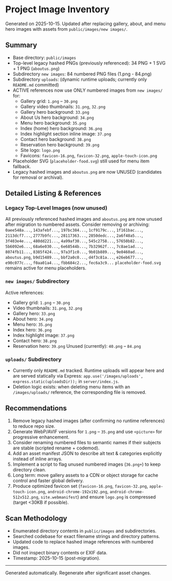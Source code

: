 # Project Image Inventory

Generated on 2025-10-15. Updated after replacing gallery, about, and menu hero images with assets from `public/images/new images/`.

## Summary
- Base directory: `public/images`
- Top-level legacy hashed PNGs (previously referenced): 34 PNG + 1 SVG + 1 PNG (`aboutus.png`)
- Subdirectory `new images`: 84 numbered PNG files (1.png - 84.png)
- Subdirectory `uploads`: (dynamic runtime uploads; currently only `README.md` committed)
- ACTIVE references now use ONLY numbered images from `new images/` for:
	- Gallery grid: `1.png` – `30.png`
	- Gallery video thumbnails: `31.png`, `32.png`
	- Gallery hero background: `33.png`
	- About Us hero background: `34.png`
	- Menu hero background: `35.png`
	 - Index (home) hero background: `36.png`
	 - Index highlight section inline image: `37.png`
	 - Contact hero background: `38.png`
	 - Reservation hero background: `39.png`
	 - Site logo: `logo.png`
	 - Favicons: `favicon-16.png`, `favicon-32.png`, `apple-touch-icon.png`
- Placeholder SVG (`placeholder-food.svg`) still used for menu item fallback.
- Legacy hashed images and `aboutus.png` are now UNUSED (candidates for removal or archival).

## Detailed Listing & References

### Legacy Top-Level Images (now unused)
All previously referenced hashed images and `aboutus.png` are now unused after migration to numbered assets. Consider removing or archiving:
`0aee548a...`, `143afebf...`, `197bc384...`, `1cf9179c...`, `1f161bac...`, `2113dcf7...`, `2777b9fc...`, `28117363...`, `2850dedc...`, `2a6f48a5...`, `3f403e4e...`, `480dd221...`, `4a99af30...`, `545c2758...`, `57650b82...`, `5b6092e6...`, `68a6e030...`, `6e68544b...`, `7b32962f...`, `7c8ae1ad...`, `8074fb11...`, `8385f424...`, `97a3f1c0...`, `9b01b889...`, `9e0460ad...`, `aboutus.png`, `b9d15489...`, `bbf2a0c0...`, `d4f3c81a...`, `e26eb677...`, `e90c077c...`, `f0aa01a4...`, `fbb684c2...`, `fec6a3c9...`
`placeholder-food.svg` remains active for menu placeholders.

### `new images/` Subdirectory
Active references:
- Gallery grid: `1.png` – `30.png`
- Video thumbnails: `31.png`, `32.png`
- Gallery hero: `33.png`
- About hero: `34.png`
- Menu hero: `35.png`
- Index hero: `36.png`
- Index highlight image: `37.png`
- Contact hero: `38.png`
- Reservation hero: `39.png`
Unused (currently): `40.png` – `84.png`

### `uploads/` Subdirectory
- Currently only `README.md` tracked. Runtime uploads will appear here and are served statically via Express: `app.use('/images/uploads', express.static(uploadsDir));` in `server/index.js`.
- Deletion logic exists: when deleting menu items with an `/images/uploads/` reference, the corresponding file is removed.

## Recommendations
1. Remove legacy hashed images (after confirming no runtime references) to reduce repo size.
2. Generate WebP/AVIF versions for `1.png` – `35.png` and use `<picture>` for progressive enhancement.
3. Consider renaming numbered files to semantic names if their subjects are stable (scripted rename + codemod).
4. Add an asset manifest JSON to describe alt text & categories explicitly instead of inline arrays.
5. Implement a script to flag unused numbered images (`36.png+`) to keep directory clean.
6. Long term: move gallery assets to a CDN or object storage for cache control and faster global delivery.
 7. Produce optimized favicon set (`favicon-16.png`, `favicon-32.png`, `apple-touch-icon.png`, `android-chrome-192x192.png`, `android-chrome-512x512.png`, `site.webmanifest`) and ensure `logo.png` is compressed (target <30KB if possible).

## Scan Methodology
- Enumerated directory contents in `public/images` and subdirectories.
- Searched codebase for exact filename strings and directory patterns.
- Updated code to replace hashed image references with numbered images.
- Did not inspect binary contents or EXIF data.
- Timestamp: 2025-10-15 (post-migration).

---
Generated automatically. Regenerate after significant asset changes.
